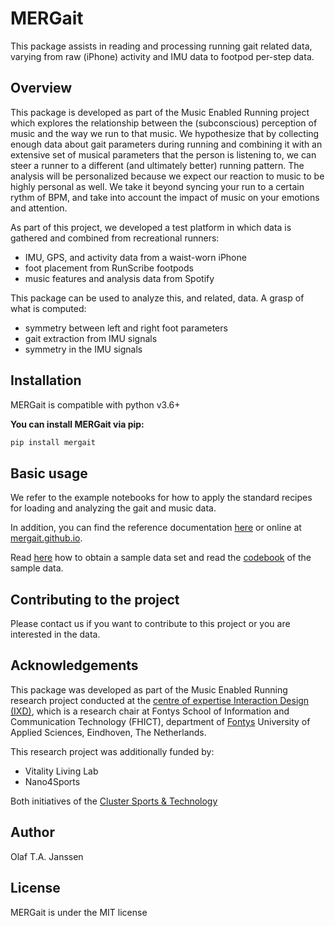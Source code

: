 # MERGait
This package assists in reading and processing running gait related data, varying from raw (iPhone) activity and IMU data to footpod per-step data.

## Overview
This package is developed as part of the Music Enabled Running project which explores the relationship between the (subconscious) perception of music
and the way we run to that music. We hypothesize that by collecting enough data about gait parameters during running and combining it with an extensive set of musical parameters that the person is listening to, we can steer a runner to a different (and ultimately better) running pattern. The analysis will be personalized because we expect our reaction to music to be highly personal as well. We take it beyond syncing your run to a certain rythm of BPM, and take into account the impact of music on your emotions and attention.

As part of this project, we developed a test platform in which data is gathered and combined from recreational runners:
* IMU, GPS, and activity data from a waist-worn iPhone
* foot placement from RunScribe footpods
* music features and analysis data from Spotify

This package can be used to analyze this, and related, data. A grasp of what is computed:
* symmetry between left and right foot parameters
* gait extraction from IMU signals
* symmetry in the IMU signals

## Installation
MERGait is compatible with python v3.6+

**You can install MERGait via pip:**
```sh
pip install mergait
```

## Basic usage
We refer to the example notebooks for how to apply the standard recipes for loading and analyzing the gait and music data.

In addition, you can find the reference documentation [here](./docs/md/mergait) or online at [mergait.github.io](https://olafjanssen.github.io/mergait).

Read [here](./data/README.md) how to obtain a sample data set and read the [codebook](./data/codebook.md) of the sample data.

## Contributing to the project
Please contact us if you want to contribute to this project or you are interested in the data.

## Acknowledgements
This package was developed as part of the Music Enabled Running research project conducted at the [centre of expertise Interaction Design (IXD)](https://www.ixdfontysict.nl/), which is a research chair at Fontys School of Information and Communication Technology (FHICT), department of [Fontys](https://fontys.nl/) University of Applied Sciences, Eindhoven, The Netherlands.

This research project was additionally funded by:

* Vitality Living Lab
* Nano4Sports

Both initiatives of the [Cluster Sports & Technology](https://sportsandtechnology.com/)

## Author
Olaf T.A. Janssen

## License
MERGait is under the MIT license
